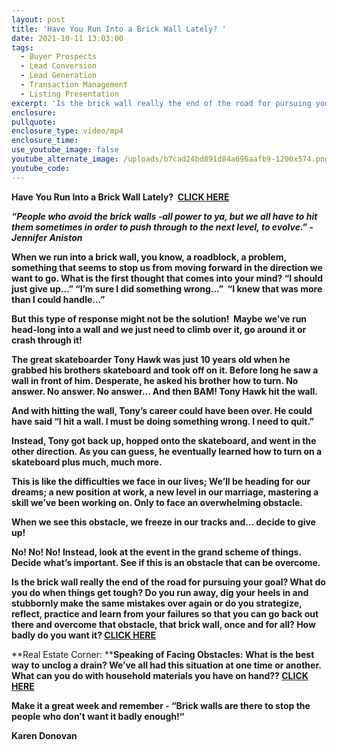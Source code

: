 ```yaml
---
layout: post
title: 'Have You Run Into a Brick Wall Lately? '
date: 2021-10-11 13:03:00
tags:
  - Buyer Prospects
  - Lead Conversion
  - Lead Generation
  - Transaction Management
  - Listing Presentation
excerpt: 'Is the brick wall really the end of the road for pursuing your goal? '
enclosure:
pullquote:
enclosure_type: video/mp4
enclosure_time:
use_youtube_image: false
youtube_alternate_image: /uploads/b7cad24bd891d84a696aafb9-1200x574.png
youtube_code:
---
```

**Have You Run Into a Brick Wall Lately? &nbsp;[CLICK HERE](https://youtu.be/Cww-9LHXf1w?t=11)**

***“People who avoid the brick walls -all power to ya, but we all have to hit them sometimes in order to push through to the next level, to evolve.” - Jennifer Aniston***

**When we run into a brick wall, you know, a roadblock, a problem, something that seems to stop us from moving forward in the direction we want to go. What is the first thought that comes into your mind? “I should just give up…” “I’m sure I did something wrong…”&nbsp; “I knew that was more than I could handle…”**

**But this type of response might not be the solution\! &nbsp;Maybe we’ve run head-long into a wall and we just need to climb over it, go around it or crash through it\!**

**The great skateboarder Tony Hawk was just 10 years old when he grabbed his brothers skateboard and took off on it. Before long he saw a wall in front of him. Desperate, he asked his brother how to turn. No answer. No answer. No answer… And then BAM\! Tony Hawk hit the wall.**

**And with hitting the wall, Tony’s career could have been over. He could have said “I hit a wall. I must be doing something wrong. I need to quit.”**

**Instead, Tony got back up, hopped onto the skateboard, and went in the other direction. As you can guess, he eventually learned how to turn on a skateboard plus much, much more.**

**This is like the difficulties we face in our lives; We’ll be heading for our dreams; a new position at work, a new level in our marriage, mastering a skill we’ve been working on. Only to face an overwhelming obstacle.**

**When we see this obstacle, we freeze in our tracks and… decide to give up\!**

**No\! No\! No\! Instead, look at the event in the grand scheme of things. Decide what’s important. See if this is an obstacle that can be overcome.**

**Is the brick wall really the end of the road for pursuing your goal? What do you do when things get tough? Do you run away, dig your heels in and stubbornly make the same mistakes over again or do you strategize, reflect, practice and learn from your failures so that you can go back out there and overcome that obstacle, that brick wall, once and for all? How badly do you want it?&nbsp;[CLICK HERE](https://youtu.be/McLlCrU4kaQ)**

**Real Estate Corner:&nbsp;****Speaking of Facing Obstacles: What is the best way to unclog a drain? We’ve all had this situation at one time or another. What can you do with household materials you have on hand??&nbsp;[CLICK HERE](https://youtu.be/OuXGgTn6AKM)**

**Make it a great week and remember - “Brick walls are there to stop the people who don’t want it badly enough\!“&nbsp;**

**Karen Donovan**&nbsp;
